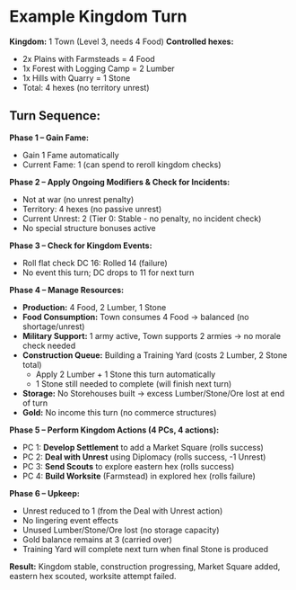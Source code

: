 # Example Kingdom Turn

**Kingdom:** 1 Town (Level 3, needs 4 Food)
**Controlled hexes:**
- 2x Plains with Farmsteads = 4 Food
- 1x Forest with Logging Camp = 2 Lumber
- 1x Hills with Quarry = 1 Stone
- Total: 4 hexes (no territory unrest)

## Turn Sequence:

**Phase 1 – Gain Fame:** 
- Gain 1 Fame automatically
- Current Fame: 1 (can spend to reroll kingdom checks)

**Phase 2 – Apply Ongoing Modifiers & Check for Incidents:** 
- Not at war (no unrest penalty)
- Territory: 4 hexes (no passive unrest)
- Current Unrest: 2 (Tier 0: Stable - no penalty, no incident check)
- No special structure bonuses active

**Phase 3 – Check for Kingdom Events:** 
- Roll flat check DC 16: Rolled 14 (failure)
- No event this turn; DC drops to 11 for next turn

**Phase 4 – Manage Resources:**
- **Production:** 4 Food, 2 Lumber, 1 Stone
- **Food Consumption:** Town consumes 4 Food → balanced (no shortage/unrest)
- **Military Support:** 1 army active, Town supports 2 armies → no morale check needed
- **Construction Queue:** Building a Training Yard (costs 2 Lumber, 2 Stone total)
  - Apply 2 Lumber + 1 Stone this turn automatically
  - 1 Stone still needed to complete (will finish next turn)
- **Storage:** No Storehouses built → excess Lumber/Stone/Ore lost at end of turn
- **Gold:** No income this turn (no commerce structures)

**Phase 5 – Perform Kingdom Actions (4 PCs, 4 actions):**
- PC 1: **Develop Settlement** to add a Market Square (rolls success)
- PC 2: **Deal with Unrest** using Diplomacy (rolls success, -1 Unrest)
- PC 3: **Send Scouts** to explore eastern hex (rolls success)
- PC 4: **Build Worksite** (Farmstead) in explored hex (rolls failure)

**Phase 6 – Upkeep:**
- Unrest reduced to 1 (from the Deal with Unrest action)
- No lingering event effects
- Unused Lumber/Stone/Ore lost (no storage capacity)
- Gold balance remains at 3 (carried over)
- Training Yard will complete next turn when final Stone is produced

**Result:** Kingdom stable, construction progressing, Market Square added, eastern hex scouted, worksite attempt failed.
